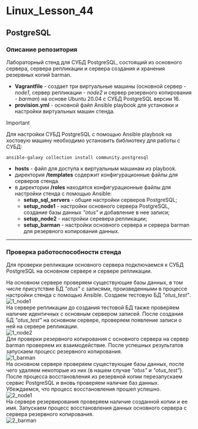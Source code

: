 # Linux_Lesson_44
## PostgreSQL
### Описание репозитория

Лабораторный стенд для СУБД PostgreSQL, состоящий из основного сервера, сервера репликации и сервера создания и хранения резервных копий barman. 

- **Vagrantfile** - создает три виртуальные машины (основной сервер - *node1*, сервер репликации - *node2* и сервер резервного копирования - *barman*) на основе Ubuntu 20.04 с СУБД PostgreSQL версии 16.
- **provision.yml** - основной файл Ansible playbook для установки и настройки виртуальных машин стенда.
> [!IMPORTANT]
> Для настройки СУБД PostgreSQL с помощью Ansible playbook на хостовую машину необходимо установить библиотеку для работы с СУБД:
> 
    ansible-galaxy collection install community.postgresql
- **hosts** - файл для доступа к виртуальным машинам из playbook.
- директория **/templates** содержит конфигурационные файлы для серверов стенда.
- в директории **/roles**  находятся конфигурационные файлы для настройки стенда с помощью Ansible:
  - **setup_sql_servers** - общие настройки серверов PostgreSQL;
  - **setup_node1** - настройки основного сервера PostgreSQL, создание базы данных *"otus"* и добавление в нее записи;
  - **setup_node2** - настройки серевера репликации;
  - **setup_barman** - настройки основного сервера и сервера barman для резервного копирования данных.

 ---
 ### Проверка работоспособности стенда
Для проверки репликации основного сервера подключаемся к СУБД PostgreSQL на основном сервере и сервере репликации.  

На основном сервере проверяем существующие базы данных, в том числе присутствие БД *"otus"* с записями, произведенными в процессе настройки стенда с помощью Ansible. Создаем тестовую БД *"otus_test"*.  
 ![1_node1](https://github.com/darknetworm/Linux_Lesson_44/assets/82410807/eef452f8-c8e6-4794-adfb-eb67ebb633ce)  
На сервере репликации до создания тестовой БД также проверяем наличие идентичных с основным сервером записей. После создания БД *"otus_test"* на основном сервере, проверяем появление записи о ней на сервере репликации.  
![1_node2](https://github.com/darknetworm/Linux_Lesson_44/assets/82410807/43c44157-9674-492a-a846-7189f52821c5)  
Для проверки резервного копирования c основного сервера на сервер barman проверяем их взаимодействие. После успешных результатов запускаем процесс резервного копирования.  
![1_barman](https://github.com/darknetworm/Linux_Lesson_44/assets/82410807/360ad3e3-0a44-4d58-bdef-5156c8bd87a7)  
На основном сервере проверяем существующие базы данных, после чего удаляем некоторые из них (в нашем случае *"otus"* и *"otus_test"*). После процесса восстановления из резервной копии перезапускаем сервис PostgreSQL и вновь проверяем наличие баз данных. Убеждаемся, что процесс восстановления прошел успешно.  
![2_node1](https://github.com/darknetworm/Linux_Lesson_44/assets/82410807/cce68b20-76ee-4e09-a86c-bac3d69fd04f)  
На сервере резервирования проверяем наличие созданной копии и ее имя. Запускаем процесс восстановления данных основного сервера с сервера резервного копирования.  
![2_barman](https://github.com/darknetworm/Linux_Lesson_44/assets/82410807/783b9207-4c0d-4a03-aa62-9ac329d1360d)  

